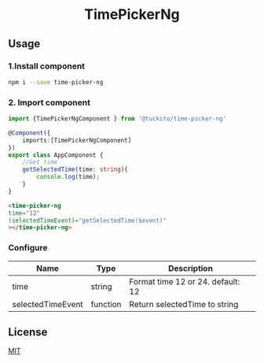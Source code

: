 <h1 align="center">TimePickerNg</h1>

## Usage

### 1.Install component

```sh
npm i --save time-picker-ng
```

### 2. Import component

```ts
import {TimePickerNgComponent } from '@tuckito/time-picker-ng'

@Component({
    imports:[TimePickerNgComponent]
})
export class AppComponent {
    //Get time
    getSelectedTime(time: string){
        console.log(time);
    }
}
```

```html
<time-picker-ng
time="12"
(selectedTimeEvent)="getSelectedTime($event)"
></time-picker-ng>
```

### Configure
| Name               | Type     | Description                        |
| ------------------ | -------- |----------------------------------- |
| time               | string   | Format time 12 or 24. default: 12  |
| selectedTimeEvent  | function | Return selectedTime to string      |

## License

[MIT](./LICENSE)